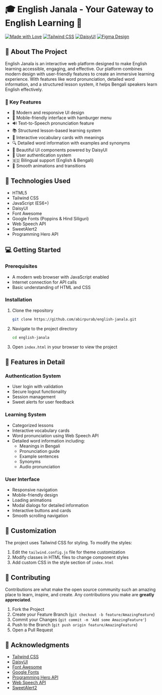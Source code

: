 # 🎓 English Janala - Your Gateway to English Learning 🌟

[![Made with Love](https://img.shields.io/badge/Made%20with-❤️-red.svg)](https://github.com/abirpurab/english-janala)
[![Tailwind CSS](https://img.shields.io/badge/Tailwind%20CSS-38B2AC?style=flat&logo=tailwind-css&logoColor=white)](https://tailwindcss.com/)
[![DaisyUI](https://img.shields.io/badge/DaisyUI-5A0EF8?style=flat&logo=daisyui&logoColor=white)](https://daisyui.com/)
[![Figma Design](https://img.shields.io/badge/Figma-F24E1E?style=flat&logo=figma&logoColor=white)](https://www.figma.com/design/av5VTWIEzejyv5XoDDpPtA/English-Janala?node-id=0-1&p=f&t=NQXDtWUioq3Dp4Bg-0)

## 📖 About The Project

English Janala is an interactive web platform designed to make English learning accessible, engaging, and effective. Our platform combines modern design with user-friendly features to create an immersive learning experience. With features like word pronunciation, detailed word information, and a structured lesson system, it helps Bengali speakers learn English effectively.

### 🎯 Key Features

- 🎨 Modern and responsive UI design
- 📱 Mobile-friendly interface with hamburger menu
- 🔊 Text-to-Speech pronunciation feature
- 📚 Structured lesson-based learning system
- 🎯 Interactive vocabulary cards with meanings
- 🔍 Detailed word information with examples and synonyms
- 🌈 Beautiful UI components powered by DaisyUI
- 🔐 User authentication system
- 🇧🇩 Bilingual support (English & Bengali)
- 💫 Smooth animations and transitions

## 🚀 Technologies Used

- HTML5
- Tailwind CSS
- JavaScript (ES6+)
- DaisyUI
- Font Awesome
- Google Fonts (Poppins & Hind Siliguri)
- Web Speech API
- SweetAlert2
- Programming Hero API

## 💻 Getting Started

### Prerequisites

- A modern web browser with JavaScript enabled
- Internet connection for API calls
- Basic understanding of HTML and CSS

### Installation

1. Clone the repository

   ```sh
   git clone https://github.com/abirpurab/english-janala.git
   ```

2. Navigate to the project directory

   ```sh
   cd english-janala
   ```

3. Open `index.html` in your browser to view the project

## 🎯 Features in Detail

### Authentication System

- User login with validation
- Secure logout functionality
- Session management
- Sweet alerts for user feedback

### Learning System

- Categorized lessons
- Interactive vocabulary cards
- Word pronunciation using Web Speech API
- Detailed word information including:
  - Meanings in Bengali
  - Pronunciation guide
  - Example sentences
  - Synonyms
  - Audio pronunciation

### User Interface

- Responsive navigation
- Mobile-friendly design
- Loading animations
- Modal dialogs for detailed information
- Interactive buttons and cards
- Smooth scrolling navigation

## 🎨 Customization

The project uses Tailwind CSS for styling. To modify the styles:

1. Edit the `tailwind.config.js` file for theme customization
2. Modify classes in HTML files to change component styles
3. Add custom CSS in the style section of `index.html`

## 📝 Contributing

Contributions are what make the open source community such an amazing place to learn, inspire, and create. Any contributions you make are **greatly appreciated**.

1. Fork the Project
2. Create your Feature Branch (`git checkout -b feature/AmazingFeature`)
3. Commit your Changes (`git commit -m 'Add some AmazingFeature'`)
4. Push to the Branch (`git push origin feature/AmazingFeature`)
5. Open a Pull Request

## 🙏 Acknowledgments

- [Tailwind CSS](https://tailwindcss.com/)
- [DaisyUI](https://daisyui.com/)
- [Font Awesome](https://fontawesome.com/)
- [Google Fonts](https://fonts.google.com/)
- [Programming Hero API](https://openapi.programming-hero.com/)
- [Web Speech API](https://developer.mozilla.org/en-US/docs/Web/API/Web_Speech_API)
- [SweetAlert2](https://sweetalert2.github.io/)
